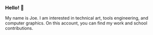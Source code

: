 ### Hello! 👋
My name is Joe. I am interested in technical art, tools engineering, and computer graphics. On this account, you can find my work and school contributions.
